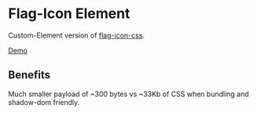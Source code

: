 # Flag-Icon Element

Custom-Element version of [flag-icon-css](https://github.com/lipis/flag-icon-css).

[Demo](https://captaincodeman.github.io/flag-icon-element/)

## Benefits

Much smaller payload of ~300 bytes vs ~33Kb of CSS when bundling
and shadow-dom friendly.
